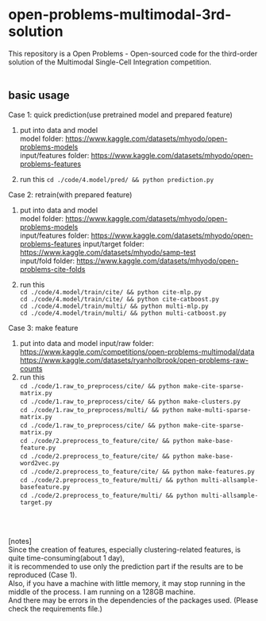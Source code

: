# open-problems-multimodal-3rd-solution

This repository is a Open Problems - Open-sourced code for the third-order solution of the Multimodal Single-Cell Integration competition.
<br>
<br>

## basic usage

 Case 1: quick prediction(use pretrained model and prepared feature)
  1. put into data and model  
       model folder: https://www.kaggle.com/datasets/mhyodo/open-problems-models  
       input/features folder: https://www.kaggle.com/datasets/mhyodo/open-problems-features

  2. run this `cd ./code/4.model/pred/ && python prediction.py`

 Case 2: retrain(with prepared feature)
  1. put into data and model  
       model folder: https://www.kaggle.com/datasets/mhyodo/open-problems-models  
       input/features folder: https://www.kaggle.com/datasets/mhyodo/open-problems-features
       input/target folder: https://www.kaggle.com/datasets/mhyodo/samp-test  
       input/fold folder: https://www.kaggle.com/datasets/mhyodo/open-problems-cite-folds  

  2. run this  
        `cd ./code/4.model/train/cite/ && python cite-mlp.py`  
        `cd ./code/4.model/train/cite/ && python cite-catboost.py`  
        `cd ./code/4.model/train/multi/ && python multi-mlp.py`  
        `cd ./code/4.model/train/multi/ && python multi-catboost.py`  

 Case 3: make feature
   1. put into data and model
        input/raw folder:
            https://www.kaggle.com/competitions/open-problems-multimodal/data  
            https://www.kaggle.com/datasets/ryanholbrook/open-problems-raw-counts  
   2. run this  
        `cd ./code/1.raw_to_preprocess/cite/ && python make-cite-sparse-matrix.py`  
        `cd ./code/1.raw_to_preprocess/cite/ && python make-clusters.py`  
        `cd ./code/1.raw_to_preprocess/multi/ && python make-multi-sparse-matrix.py`  
        `cd ./code/1.raw_to_preprocess/cite/ && python make-cite-sparse-matrix.py`  
        `cd ./code/2.preprocess_to_feature/cite/ && python make-base-feature.py`  
        `cd ./code/2.preprocess_to_feature/cite/ && python make-base-word2vec.py`  
        `cd ./code/2.preprocess_to_feature/cite/ && python make-features.py`  
        `cd ./code/2.preprocess_to_feature/multi/ && python multi-allsample-basefeature.py`  
        `cd ./code/2.preprocess_to_feature/multi/ && python multi-allsample-target.py`  

<br>
<br>

[notes]  
Since the creation of features, especially clustering-related features, is quite time-consuming(about 1 day),    
it is recommended to use only the prediction part if the results are to be reproduced (Case 1).  
Also, if you have a machine with little memory, it may stop running in the middle of the process. I am running on a 128GB machine.   
And there may be errors in the dependencies of the packages used. (Please check the requirements file.)  
